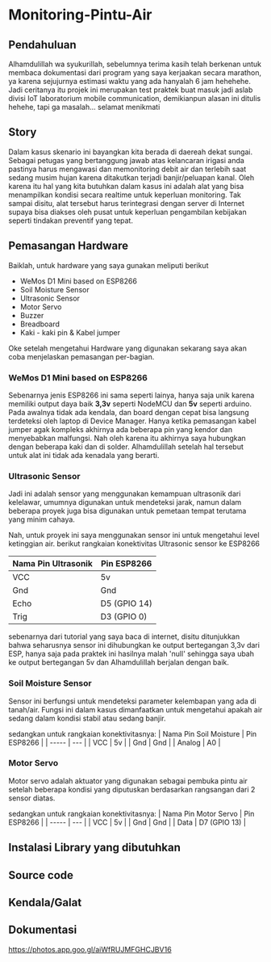 # Monitoring-Pintu-Air

## Pendahuluan
Alhamdulillah wa syukurillah, sebelumnya terima kasih telah berkenan untuk membaca dokumentasi dari program yang saya kerjaakan secara marathon, ya karena sejujurnya estimasi waktu yang ada hanyalah 6 jam hehehehe. Jadi ceritanya itu projek ini merupakan test praktek buat masuk jadi aslab divisi IoT laboratorium mobile communication, demikianpun alasan ini ditulis hehehe, tapi ga masalah... selamat menikmati

## Story
Dalam kasus skenario ini bayangkan kita berada di daereah dekat sungai. Sebagai petugas yang bertanggung jawab atas kelancaran irigasi anda pastinya harus mengawasi dan memonitoring debit air dan terlebih saat sedang musim hujan karena ditakutkan terjadi banjir/peluapan kanal. Oleh karena itu hal yang kita butuhkan dalam kasus ini adalah alat yang bisa menampilkan kondisi secara realtime untuk keperluan monitoring. Tak sampai disitu, alat tersebut harus terintegrasi dengan server di Internet supaya bisa diakses oleh pusat untuk keperluan pengambilan kebijakan seperti tindakan preventif yang tepat.



## Pemasangan Hardware
Baiklah, untuk hardware yang saya gunakan meliputi berikut
* WeMos D1 Mini based on ESP8266
* Soil Moisture Sensor
* Ultrasonic Sensor
* Motor Servo
* Buzzer
* Breadboard
* Kaki - kaki pin & Kabel jumper

Oke setelah mengetahui Hardware yang digunakan sekarang saya akan coba menjelaskan pemasangan per-bagian.

### WeMos D1 Mini based on ESP8266
Sebenarnya jenis ESP8266 ini sama seperti lainya, hanya saja unik karena memiliki output daya baik **3,3v** seperti NodeMCU dan **5v** seperti arduino. Pada awalnya tidak ada kendala, dan board dengan cepat bisa langsung terdeteksi oleh laptop di Device Manager. Hanya ketika pemasangan kabel jumper agak kompleks akhirnya ada beberapa pin yang kendor dan menyebabkan malfungsi. Nah oleh karena itu akhirnya saya hubungkan dengan beberapa kaki dan di solder. Alhamdulillah setelah hal tersebut untuk alat ini tidak ada kenadala yang berarti.


### Ultrasonic Sensor
Jadi ini adalah sensor yang menggunakan kemampuan ultrasonik dari kelelawar, umumnya digunakan untuk mendeteksi jarak, namun dalam beberapa proyek juga bisa digunakan untuk pemetaan tempat terutama yang minim cahaya.

Nah, untuk proyek ini saya menggunakan sensor ini untuk mengetahui level ketinggian air. 
berikut rangkaian konektivitas Ultrasonic sensor ke ESP8266

| Nama Pin Ultrasonik  | Pin ESP8266 |
| -----                | --- |
| VCC                  | 5v  |
| Gnd                  | Gnd  |
| Echo                 | D5 (GPIO 14)  |
| Trig                 | D3 (GPIO 0)  |

sebenarnya dari tutorial yang saya baca di internet, disitu ditunjukkan bahwa seharusnya sensor ini dihubungkan ke output bertegangan 3,3v dari ESP, hanya saja pada praktek ini hasilnya malah 'null' sehingga saya ubah ke output bertegangan 5v dan Alhamdulillah berjalan dengan baik.

### Soil Moisture Sensor
Sensor ini berfungsi untuk mendeteksi parameter kelembapan yang ada di tanah/air. Fungsi ini dalam kasus dimanfaatkan untuk mengetahui apakah air sedang dalam kondisi stabil atau sedang banjir.

sedangkan untuk rangkaian konektivitasnya:
| Nama Pin Soil Moisture  | Pin ESP8266 |
| -----                   | --- |
| VCC                     | 5v  |
| Gnd                     | Gnd |
| Analog                  | A0  |

### Motor Servo
Motor servo adalah aktuator yang digunakan sebagai pembuka pintu air setelah beberapa kondisi yang diputuskan berdasarkan rangsangan dari 2 sensor diatas.

sedangkan untuk rangkaian konektivitasnya:
| Nama Pin Motor Servo    | Pin ESP8266 |
| -----                   | --- |
| VCC                     | 5v  |
| Gnd                     | Gnd |
| Data                    | D7 (GPIO 13)  |


## Instalasi Library yang dibutuhkan

## Source code

## Kendala/Galat

## Dokumentasi 
https://photos.app.goo.gl/aiWfRUJMFGHCJBV16
